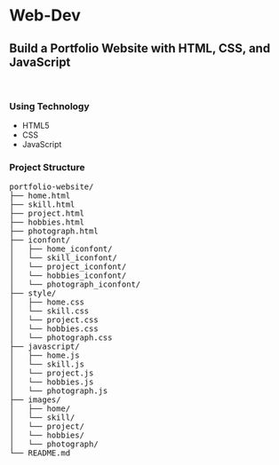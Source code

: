 # Web-Dev
<h2>Build a Portfolio Website with HTML, CSS, and JavaScript</h2>
<br>
<h3>Using Technology</h3>
<ul>
  <li>HTML5</li>
  <li>CSS</li>
  <li>JavaScript</li>
</ul>

<h3>Project Structure</h3>
<pre>
portfolio-website/
├── home.html
├── skill.html
├── project.html
├── hobbies.html
├── photograph.html
├── iconfont/
│   ├── home_iconfont/
│   └── skill_iconfont/
│   └── project_iconfont/
│   └── hobbies_iconfont/
│   └── photograph_iconfont/
├── style/
│   ├── home.css
│   └── skill.css
│   └── project.css
│   └── hobbies.css
│   └── photograph.css
├── javascript/
│   ├── home.js
│   └── skill.js
│   └── project.js
│   └── hobbies.js
│   └── photograph.js
├── images/
│   ├── home/
│   └── skill/
│   └── project/
│   └── hobbies/
│   └── photograph/
└── README.md
</pre>
